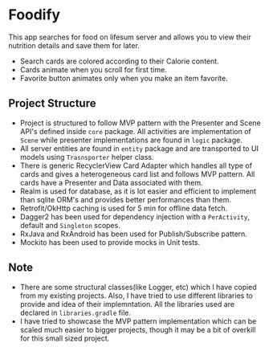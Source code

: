 # Foodify
This app searches for food on lifesum server and allows you to view their nutrition details and save them for later.

- Search cards are colored according to their Calorie content.
- Cards animate when you scroll for first time.
- Favorite button animates only when you make an item favorite.

## Project Structure
- Project is structured to follow MVP pattern with the Presenter and Scene API's defined inside `core` package. All activities are implementation of `Scene` while presenter implementations are found in `logic` package.
- All server entities are found in `entity` package and are transported to UI models using `Trasnsporter` helper class.
- There is generic RecyclerView Card Adapter which handles all type of cards and gives a heterogeneous card list and follows MVP pattern. All cards have a Presenter and Data associated with them.
- Realm is used for database, as it is lot easier and efficient to implement than sqlite ORM's and provides better performances than them.
- Retrofit/OkHttp caching is used for 5 min for offline data fetch.
- Dagger2 has been used for dependency injection with a `PerActivity`, default and `Singleton` scopes.
- RxJava and RxAndroid has been used for Publish/Subscribe pattern.
- Mockito has been used to provide mocks in Unit tests.

## Note
- There are some structural classes(like Logger, etc) which I have copied from my existing projects. Also, I have tried to use different libraries to provide and idea of their implemntation. All the libraries used are declared in `libraries.gradle` file.
- I have tried to showcase the MVP pattern implementation which can be scaled much easier to bigger projects, though it may be a bit of overkill for this small sized project.